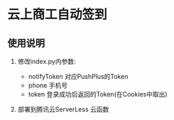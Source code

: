# 云上商工自动签到

## 使用说明

1. 修改index.py内参数:
    * notifyToken 对应PushPlus的Token
    * phone   手机号
    * token   登录成功后返回的Token(在Cookies中取出)

2. 部署到腾讯云ServerLess 云函数
